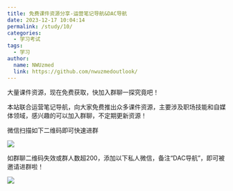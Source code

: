 ```yaml
---
title: 免费课件资源分享-运营笔记导航&DAC导航
date: 2023-12-17 10:04:14
permalink: /study/10/
categories: 
  - 学习考试
tags: 
  - 学习
author: 
  name: NWUzmed
  link: https://github.com/nwuzmedoutlook/
---
```


大量课件资源，现在免费获取，快加入群聊一探究竟吧！

<!-- more -->

本站联合运营笔记导航，向大家免费推出众多课件资源，主要涉及职场技能和自媒体领域，感兴趣的可以加入群聊，不定期更新资源！

微信扫描如下二维码即可快速进群

![](https://ncstatic.clewm.net/rsrc/2023/1217/16/dd15769fc2e056d44558f88f64ce586c.png?x-oss-process=image/resize,w_712/format,gif/sharpen,100/quality,Q_80/interlace,1/auto-orient,1)

如群聊二维码失效或群人数超200，添加以下私人微信，备注“DAC导航”，即可被邀请进群啦！

![](https://ncstatic.clewm.net/rsrc/2023/1217/16/8e12d512b1ba22e54af3505c1bc2f2c2.jpg?x-oss-process=image/resize,w_300/format,gif/sharpen,100/quality,Q_80/interlace,1/auto-orient,1)
